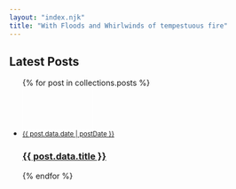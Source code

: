 ```yaml
---
layout: "index.njk"
title: "With Floods and Whirlwinds of tempestuous fire"
---
```


## Latest Posts
<ul class="list-unstyled">
  {% for post in collections.posts %}
    <li class="mb-4 pb-4 border-bottom border-secondary-subtle">
      <a href="{{ post.url }}" class="text-decoration-none text-reset">
        <article class="d-flex gap-3 position-relative">
          <div class="flex-shrink-0">
            <div style="width:125px;height:75px;border:1px solid #fff;" ></div>
          </div>
          <div>
            <small class="d-block">
              {{ post.data.date | postDate }}
            </small>
            <h3 class="anton-regular">{{ post.data.title }}</h3>
          </div>
        </article>
      </a>
    </li>
  {% endfor %}
</ul>



